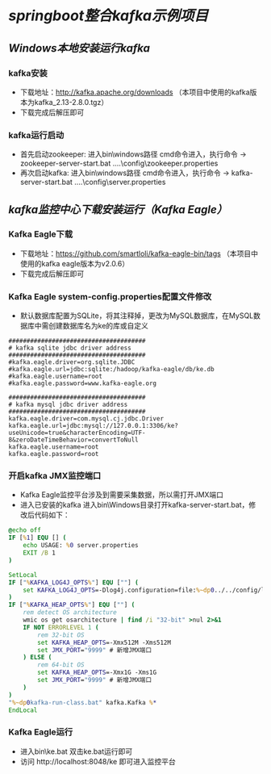 # *springboot整合kafka示例项目*
## *Windows本地安装运行kafka*
### kafka安装
- 下载地址：http://kafka.apache.org/downloads （本项目中使用的kafka版本为kafka_2.13-2.8.0.tgz）
- 下载完成后解压即可
### kafka运行启动
- 首先启动zookeeper:
进入bin\windows路径 cmd命令进入，执行命令 -> zookeeper-server-start.bat ..\..\config\zookeeper.properties
- 再次启动kafka:
进入bin\windows路径 cmd命令进入，执行命令 -> kafka-server-start.bat ..\..\config\server.properties
## *kafka监控中心下载安装运行（Kafka Eagle）*
### Kafka Eagle下载
- 下载地址：https://github.com/smartloli/kafka-eagle-bin/tags （本项目中使用的kafka eagle版本为v2.0.6）
- 下载完成后解压即可
### Kafka Eagle system-config.properties配置文件修改
- 默认数据库配置为SQLite，将其注释掉，更改为MySQL数据库，在MySQL数据库中需创建数据库名为ke的库或自定义
```properties
######################################
# kafka sqlite jdbc driver address
######################################
#kafka.eagle.driver=org.sqlite.JDBC
#kafka.eagle.url=jdbc:sqlite:/hadoop/kafka-eagle/db/ke.db
#kafka.eagle.username=root
#kafka.eagle.password=www.kafka-eagle.org

######################################
# kafka mysql jdbc driver address
######################################
kafka.eagle.driver=com.mysql.cj.jdbc.Driver
kafka.eagle.url=jdbc:mysql://127.0.0.1:3306/ke?useUnicode=true&characterEncoding=UTF-8&zeroDateTimeBehavior=convertToNull
kafka.eagle.username=root
kafka.eagle.password=root
```
### 开启kafka JMX监控端口
- Kafka Eagle监控平台涉及到需要采集数据，所以需打开JMX端口
- 进入已安装的kafka 进入bin\Windows目录打开kafka-server-start.bat，修改后代码如下：
```bat
@echo off
IF [%1] EQU [] (
	echo USAGE: %0 server.properties
	EXIT /B 1
)

SetLocal
IF ["%KAFKA_LOG4J_OPTS%"] EQU [""] (
    set KAFKA_LOG4J_OPTS=-Dlog4j.configuration=file:%~dp0../../config/log4j.properties
)
IF ["%KAFKA_HEAP_OPTS%"] EQU [""] (
    rem detect OS architecture
    wmic os get osarchitecture | find /i "32-bit" >nul 2>&1
    IF NOT ERRORLEVEL 1 (
        rem 32-bit OS
        set KAFKA_HEAP_OPTS=-Xmx512M -Xms512M
		set JMX_PORT="9999" # 新增JMX端口
    ) ELSE (
        rem 64-bit OS
        set KAFKA_HEAP_OPTS=-Xmx1G -Xms1G
		set JMX_PORT="9999" # 新增JMX端口
    )
)
"%~dp0kafka-run-class.bat" kafka.Kafka %*
EndLocal
```
### Kafka Eagle运行
- 进入bin\ke.bat 双击ke.bat运行即可
- 访问 http://localhost:8048/ke 即可进入监控平台